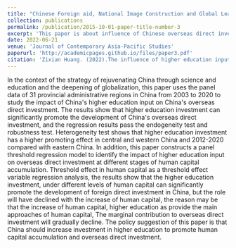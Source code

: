 ```yaml
---
title: "Chinese Foreign aid, National Image Construction and Global Leadership Generation: An Empirical Study Based on a Cross-country Sample"
collection: publications
permalink: /publication/2015-10-01-paper-title-number-3
excerpt: 'This paper is about influence of Chinese overseas direct investment.'
date: 2022-06-21
venue: 'Journal of Contemporary Asia-Pacific Studies'
paperurl: 'http://academicpages.github.io/files/paper3.pdf'
citation: 'Zixian Huang. (2022).The influence of higher education input on China's ODF.'
---
```


In the context of the strategy of rejuvenating China through science and education and the deepening of globalization, this paper uses the panel data of 31 provincial administrative regions in China from 2003 to 2020 to study the impact of China's higher education input on China's overseas direct investment. The results show that higher education investment can significantly promote the development of China's overseas direct investment, and the regression results pass the endogeneity test and robustness test. Heterogeneity test shows that higher education investment has a higher promoting effect in central and western China and 2012-2020 compared with eastern China. In addition, this paper constructs a panel threshold regression model to identify the impact of higher education input on overseas direct investment at different stages of human capital accumulation. Threshold effect in human capital as a threshold effect variable regression analysis, the results show that the higher education investment, under different levels of human capital can significantly promote the development of foreign direct investment in China, but the role will have declined with the increase of human capital, the reason may be that the increase of human capital, higher education as provide the main approaches of human capital, The marginal contribution to overseas direct investment will gradually decline. The policy suggestion of this paper is that China should increase investment in higher education to promote human capital accumulation and overseas direct investment.
